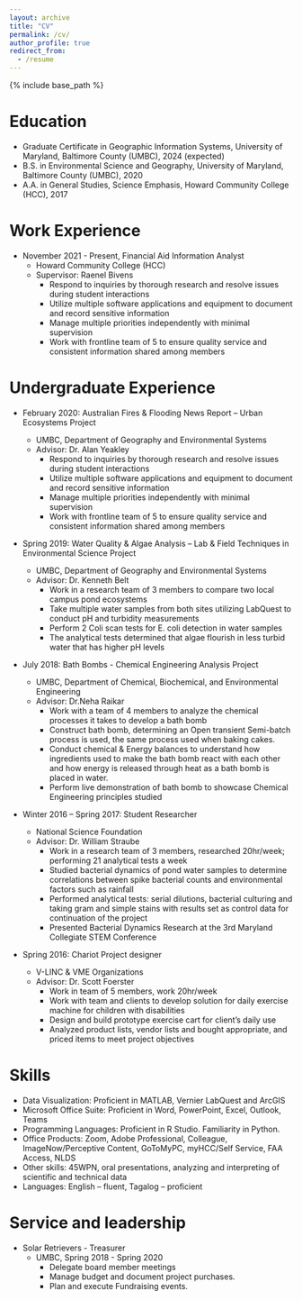 ```yaml
---
layout: archive
title: "CV"
permalink: /cv/
author_profile: true
redirect_from:
  - /resume
---
```


{% include base_path %}

Education
======
* Graduate Certificate in Geographic Information Systems, University of Maryland, Baltimore County (UMBC), 2024 (expected)
* B.S. in Environmental Science and Geography, University of Maryland, Baltimore County (UMBC), 2020
* A.A. in General Studies, Science Emphasis, Howard Community College (HCC), 2017


Work Experience
======
* November 2021 - Present, Financial Aid Information Analyst                                                   
  * Howard Community College (HCC)
  * Supervisor: Raenel Bivens    
    * Respond to inquiries by thorough research and resolve issues during student interactions
    * Utilize multiple software applications and equipment to document and record sensitive information
    * Manage multiple priorities independently with minimal supervision
    * Work with frontline team of 5 to ensure quality service and consistent information shared among members


Undergraduate Experience
======
* February 2020: Australian Fires & Flooding News Report – Urban Ecosystems Project 
  * UMBC, Department of Geography and Environmental Systems
  * Advisor: Dr. Alan Yeakley          
      * Respond to inquiries by thorough research and resolve issues during student interactions
      * Utilize multiple software applications and equipment to document and record sensitive information
      * Manage multiple priorities independently with minimal supervision
      * Work with frontline team of 5 to ensure quality service and consistent information shared among members

* Spring 2019: Water Quality & Algae Analysis – Lab & Field Techniques in Environmental Science Project 
  * UMBC, Department of Geography and Environmental Systems
  * Advisor: Dr. Kenneth Belt                
      * Work in a research team of 3 members to compare two local campus pond ecosystems
      * Take multiple water samples from both sites utilizing LabQuest to conduct pH and turbidity measurements
      * Perform 2 Coli scan tests for E. coli detection in water samples
      * The analytical tests determined that algae flourish in less turbid water that has higher pH levels  

* July 2018: Bath Bombs - Chemical Engineering Analysis Project 
  * UMBC, Department of Chemical, Biochemical, and Environmental Engineering          
  * Advisor: Dr.Neha Raikar               
      * Work with a team of 4 members to analyze the chemical processes it takes to develop a bath bomb 
      * Construct bath bomb, determining an Open transient Semi-batch process is used, the same process used when baking cakes.
      * Conduct chemical & Energy balances to understand how ingredients used to make the bath bomb react with each other and how energy is released through heat as a bath bomb is placed in water.
      * Perform live demonstration of bath bomb to showcase Chemical Engineering principles studied

* Winter 2016 – Spring 2017: Student Researcher  
  * National Science Foundation             
  * Advisor: Dr. William Straube                
      * Work in a research team of 3 members, researched 20hr/week; performing 21 analytical tests a week
      * Studied bacterial dynamics of pond water samples to determine correlations between spike bacterial counts and environmental factors such as rainfall
      * Performed analytical tests: serial dilutions, bacterial culturing and taking gram and simple stains with results set as control data for continuation of the project
      * Presented Bacterial Dynamics Research at the 3rd Maryland Collegiate STEM Conference

* Spring 2016: Chariot Project designer
  * V-LINC & VME Organizations 
  * Advisor: Dr. Scott Foerster          
      * Work in team of 5 members, work 20hr/week
      * Work with team and clients to develop solution for daily exercise machine for children with disabilities 
      * Design and build prototype exercise cart for client’s daily use
      * Analyzed product lists, vendor lists and bought appropriate, and priced items to meet project objectives


Skills
======
* Data Visualization: Proficient in MATLAB, Vernier LabQuest and ArcGIS
* Microsoft Office Suite: Proficient in Word, PowerPoint, Excel, Outlook, Teams
* Programming Languages: Proficient in R Studio. Familiarity in Python.
* Office Products: Zoom, Adobe Professional, Colleague, ImageNow/Perceptive Content, GoToMyPC, myHCC/Self Service, FAA Access, NLDS
* Other skills: 45WPN, oral presentations, analyzing and interpreting of scientific and technical data
* Languages: English – fluent, Tagalog – proficient 

  
Service and leadership
======
* Solar Retrievers - Treasurer
  *  UMBC, Spring 2018 - Spring 2020
      * Delegate board member meetings
      * Manage budget and document project purchases.
      * Plan and execute Fundraising events. 

